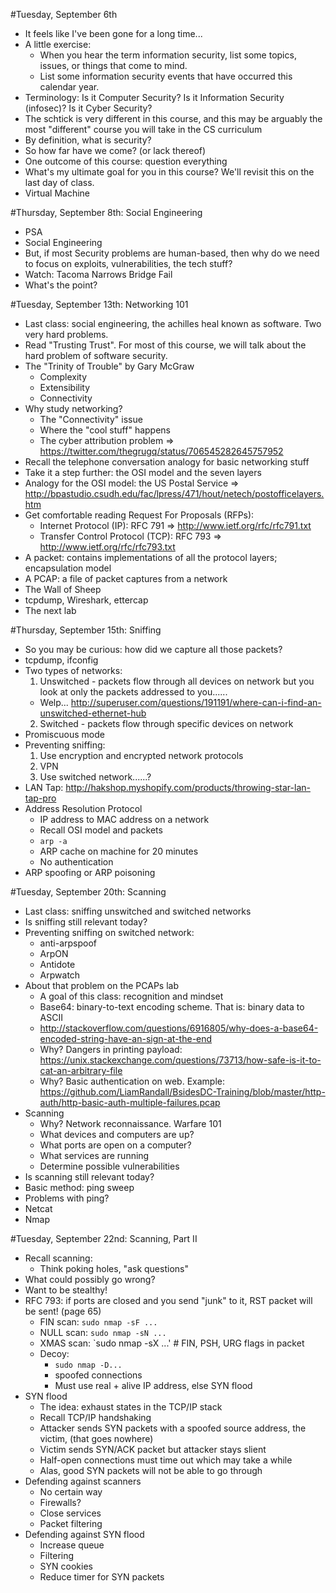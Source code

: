 #Tuesday, September 6th
* It feels like I've been gone for a long time...
* A little exercise:
  - When you hear the term information security, list some topics, issues, or things that come to mind.
  - List some information security events that have occurred this calendar year.
* Terminology: Is it Computer Security?  Is it Information Security (infosec)?  Is it Cyber Security?
* The schtick is very different in this course, and this may be arguably the most "different" course you will take in the CS curriculum
* By definition, what is security?
* So how far have we come? (or lack thereof)
* One outcome of this course: question everything
* What's my ultimate goal for you in this course?  We'll revisit this on the last day of class.
* Virtual Machine

#Thursday, September 8th: Social Engineering
* PSA
* Social Engineering
* But, if most Security problems are human-based, then why do we need to focus on exploits, vulnerabilities, the tech stuff?
* Watch: Tacoma Narrows Bridge Fail
* What's the point?

#Tuesday, September 13th: Networking 101
* Last class: social engineering, the achilles heal known as software.  Two very hard problems.
* Read "Trusting Trust".  For most of this course, we will talk about the hard problem of software security.
* The "Trinity of Trouble" by Gary McGraw
	- Complexity
	- Extensibility
	- Connectivity
* Why study networking?
	- The "Connectivity" issue
	- Where the "cool stuff" happens
	- The cyber attribution problem => https://twitter.com/thegrugq/status/706545282645757952
* Recall the telephone conversation analogy for basic networking stuff
* Take it a step further: the OSI model and the seven layers
* Analogy for the OSI model: the US Postal Service => http://bpastudio.csudh.edu/fac/lpress/471/hout/netech/postofficelayers.htm
* Get comfortable reading Request For Proposals (RFPs):
	- Internet Protocol (IP): RFC 791 => http://www.ietf.org/rfc/rfc791.txt
	- Transfer Control Protocol (TCP): RFC 793 => http://www.ietf.org/rfc/rfc793.txt
* A packet: contains implementations of all the protocol layers; encapsulation model
* A PCAP: a file of packet captures from a network
* The Wall of Sheep
* tcpdump, Wireshark, ettercap
* The next lab

#Thursday, September 15th: Sniffing
* So you may be curious: how did we capture all those packets?
* tcpdump, ifconfig
* Two types of networks:
  1. Unswitched - packets flow through all devices on network but you look at only the packets addressed to you......
    - Welp... http://superuser.com/questions/191191/where-can-i-find-an-unswitched-ethernet-hub
  2. Switched - packets flow through specific devices on network
* Promiscuous mode
* Preventing sniffing:
  1. Use encryption and encrypted network protocols
  2. VPN
  3. Use switched network......?
* LAN Tap: http://hakshop.myshopify.com/products/throwing-star-lan-tap-pro
* Address Resolution Protocol
  * IP address to MAC address on a network
  * Recall OSI model and packets
  * `arp -a`
  * ARP cache on machine for 20 minutes
  * No authentication
* ARP spoofing or ARP poisoning

#Tuesday, September 20th: Scanning
* Last class: sniffing unswitched and switched networks
* Is sniffing still relevant today?
* Preventing sniffing on switched network:
  * anti-arpspoof
  * ArpON
  * Antidote
  * Arpwatch
* About that problem on the PCAPs lab
  * A goal of this class: recognition and mindset
  * Base64: binary-to-text encoding scheme.  That is: binary data to ASCII
  * http://stackoverflow.com/questions/6916805/why-does-a-base64-encoded-string-have-an-sign-at-the-end
  * Why? Dangers in printing payload: https://unix.stackexchange.com/questions/73713/how-safe-is-it-to-cat-an-arbitrary-file
  * Why? Basic authentication on web. Example: https://github.com/LiamRandall/BsidesDC-Training/blob/master/http-auth/http-basic-auth-multiple-failures.pcap
* Scanning
  * Why? Network reconnaissance.  Warfare 101
  * What devices and computers are up?
  * What ports are open on a computer?
  * What services are running
  * Determine possible vulnerabilities
* Is scanning still relevant today?
* Basic method: ping sweep
* Problems with ping?
* Netcat
* Nmap

#Tuesday, September 22nd: Scanning, Part II
* Recall scanning:
  - Think poking holes, "ask questions"
* What could possibly go wrong?
* Want to be stealthy!
* RFC 793: if ports are closed and you send "junk" to it, RST packet will be sent! (page 65)
  * FIN scan: `sudo nmap -sF ...`
  * NULL scan: `sudo nmap -sN ...`
  * XMAS scan: `sudo nmap -sX ...' # FIN, PSH, URG flags in packet
  * Decoy:
    * `sudo nmap -D...`
    * spoofed connections
    * Must use real + alive IP address, else SYN flood
* SYN flood
    * The idea: exhaust states in the TCP/IP stack
    * Recall TCP/IP handshaking
    * Attacker sends SYN packets with a spoofed source address, the victim, (that goes nowhere)
    * Victim sends SYN/ACK packet but attacker stays slient
    * Half-open connections must time out which may take a while
    * Alas, good SYN packets will not be able to go through
* Defending against scanners
  * No certain way
  * Firewalls?
  * Close services
  * Packet filtering
* Defending against SYN flood
  * Increase queue
  * Filtering
  * SYN cookies
  * Reduce timer for SYN packets